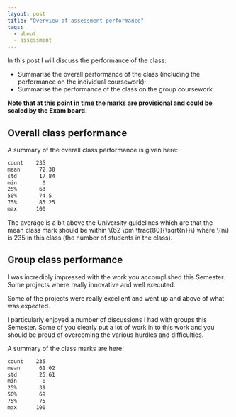 ```yaml
---
layout: post
title: "Overview of assessment performance"
tags:
  - about
  - assessment
---
```


In this post I will discuss the performance of the class:

- Summarise the overall performance of the class (including the performance on
  the individual coursework);
- Summarise the performance of the class on the group coursework

**Note that at this point in time the marks are provisional and could be scaled
by the Exam board.**

## Overall class performance

A summary of the overall class performance is given here:

```txt
count    235
mean      72.38
std       17.84
min        0
25%       63
50%       74.5
75%       85.25
max      100
```

The average is a bit above the University guidelines which are that the mean class mark
should be within \\(62 \pm \frac{80}{\sqrt{n}}\\) where \\(n\\) is 235 in this class (the
number of students in the class).

## Group class performance

I was incredibly impressed with the work you accomplished this Semester. Some
projects where really innovative and well executed.

Some of the projects were really excellent and went up and above of what was
expected.

I particularly enjoyed a number of discussions I had with groups this Semester.
Some of you clearly put a lot of work in to this work and you should be proud of
overcoming the various hurdles and difficulties.

A summary of the class marks are here:

```txt
count    235
mean      61.02
std       25.61
min        0
25%       39
50%       69
75%       75
max      100
```
